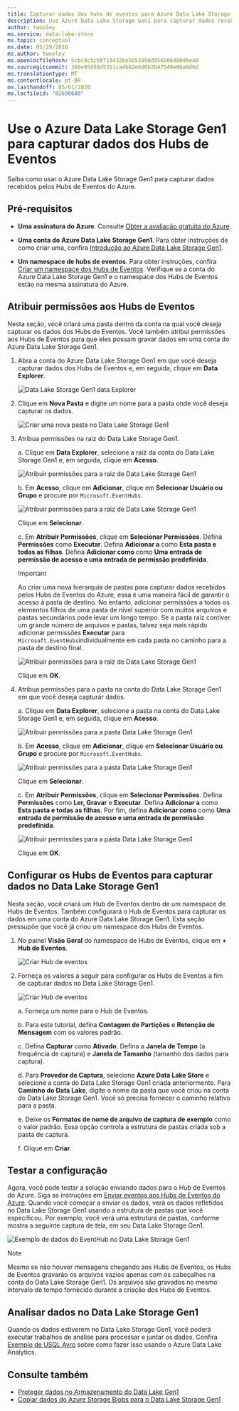 ```yaml
---
title: Capturar dados dos hubs de eventos para Azure Data Lake Storage Gen1
description: Use Azure Data Lake Storage Gen1 para capturar dados recebidos pelos hubs de eventos do Azure.
author: twooley
ms.service: data-lake-store
ms.topic: conceptual
ms.date: 05/29/2018
ms.author: twooley
ms.openlocfilehash: 5cbcdc5cb9713432be5b52898d956506d80d6ea0
ms.sourcegitcommit: 366e95d58d5311ca4b62e6d0b2b47549e06a0d6d
ms.translationtype: MT
ms.contentlocale: pt-BR
ms.lasthandoff: 05/01/2020
ms.locfileid: "82690680"
---
```

# <a name="use-azure-data-lake-storage-gen1-to-capture-data-from-event-hubs"></a>Use o Azure Data Lake Storage Gen1 para capturar dados dos Hubs de Eventos

Saiba como usar o Azure Data Lake Storage Gen1 para capturar dados recebidos pelos Hubs de Eventos do Azure.

## <a name="prerequisites"></a>Pré-requisitos

* **Uma assinatura do Azure**. Consulte [Obter a avaliação gratuita do Azure](https://azure.microsoft.com/pricing/free-trial/).

* **Uma conta do Azure Data Lake Storage Gen1**. Para obter instruções de como criar uma, confira [Introdução ao Azure Data Lake Storage Gen1](data-lake-store-get-started-portal.md).

*  **Um namespace de hubs de eventos**. Para obter instruções, confira [Criar um namespace dos Hubs de Eventos](../event-hubs/event-hubs-create.md#create-an-event-hubs-namespace). Verifique se a conta do Azure Data Lake Storage Gen1 e o namespace dos Hubs de Eventos estão na mesma assinatura do Azure.


## <a name="assign-permissions-to-event-hubs"></a>Atribuir permissões aos Hubs de Eventos

Nesta seção, você criará uma pasta dentro da conta na qual você deseja capturar os dados dos Hubs de Eventos. Você também atribui permissões aos Hubs de Eventos para que eles possam gravar dados em uma conta do Azure Data Lake Storage Gen1. 

1. Abra a conta do Azure Data Lake Storage Gen1 em que você deseja capturar dados dos Hubs de Eventos e, em seguida, clique em **Data Explorer**.

    ![Data Lake Storage Gen1 data Explorer](./media/data-lake-store-archive-eventhub-capture/data-lake-store-open-data-explorer.png "Data Lake Storage Gen1 data Explorer")

1.  Clique em **Nova Pasta** e digite um nome para a pasta onde você deseja capturar os dados.

    ![Criar uma nova pasta no Data Lake Storage Gen1](./media/data-lake-store-archive-eventhub-capture/data-lake-store-create-new-folder.png "Criar uma nova pasta no Data Lake Storage Gen1")

1. Atribua permissões na raiz do Data Lake Storage Gen1. 

    a. Clique em **Data Explorer**, selecione a raiz da conta do Data Lake Storage Gen1 e, em seguida, clique em **Acesso**.

    ![Atribuir permissões para a raiz de Data Lake Storage Gen1](./media/data-lake-store-archive-eventhub-capture/data-lake-store-assign-permissions-to-root.png "Atribuir permissões para a raiz de Data Lake Storage Gen1")

    b. Em **Acesso**, clique em **Adicionar**, clique em **Selecionar Usuário ou Grupo** e procure por `Microsoft.EventHubs`. 

    ![Atribuir permissões para a raiz de Data Lake Storage Gen1](./media/data-lake-store-archive-eventhub-capture/data-lake-store-assign-eventhub-sp.png "Atribuir permissões para a raiz de Data Lake Storage Gen1")
    
    Clique em **Selecionar**.

    c. Em **Atribuir Permissões**, clique em **Selecionar Permissões**. Defina **Permissões** como **Executar**. Defina **Adicionar a** como **Esta pasta e todas as filhas**. Defina **Adicionar como** como **Uma entrada de permissão de acesso e uma entrada de permissão predefinida**.

    > [!IMPORTANT]
    > Ao criar uma nova hierarquia de pastas para capturar dados recebidos pelos Hubs de Eventos do Azure, essa é uma maneira fácil de garantir o acesso à pasta de destino.  No entanto, adicionar permissões a todos os elementos filhos de uma pasta de nível superior com muitos arquivos e pastas secundários pode levar um longo tempo.  Se a pasta raiz contiver um grande número de arquivos e pastas, talvez seja mais rápido adicionar permissões **Executar** para `Microsoft.EventHubs`individualmente em cada pasta no caminho para a pasta de destino final. 

    ![Atribuir permissões para a raiz de Data Lake Storage Gen1](./media/data-lake-store-archive-eventhub-capture/data-lake-store-assign-eventhub-sp1.png "Atribuir permissões para a raiz de Data Lake Storage Gen1")

    Clique em **OK**.

1. Atribua permissões para a pasta na conta do Data Lake Storage Gen1 em que você deseja capturar dados.

    a. Clique em **Data Explorer**, selecione a pasta na conta do Data Lake Storage Gen1 e, em seguida, clique em **Acesso**.

    ![Atribuir permissões para a pasta Data Lake Storage Gen1](./media/data-lake-store-archive-eventhub-capture/data-lake-store-assign-permissions-to-folder.png "Atribuir permissões para a pasta Data Lake Storage Gen1")

    b. Em **Acesso**, clique em **Adicionar**, clique em **Selecionar Usuário ou Grupo** e procure por `Microsoft.EventHubs`. 

    ![Atribuir permissões para a pasta Data Lake Storage Gen1](./media/data-lake-store-archive-eventhub-capture/data-lake-store-assign-eventhub-sp.png "Atribuir permissões para a pasta Data Lake Storage Gen1")
    
    Clique em **Selecionar**.

    c. Em **Atribuir Permissões**, clique em **Selecionar Permissões**. Defina **Permissões** como **Ler, Gravar** e **Executar**. Defina **Adicionar a** como **Esta pasta e todas as filhas**. Por fim, defina **Adicionar como** como **Uma entrada de permissão de acesso e uma entrada de permissão predefinida**.

    ![Atribuir permissões para a pasta Data Lake Storage Gen1](./media/data-lake-store-archive-eventhub-capture/data-lake-store-assign-eventhub-sp-folder.png "Atribuir permissões para a pasta Data Lake Storage Gen1")
    
    Clique em **OK**. 

## <a name="configure-event-hubs-to-capture-data-to-data-lake-storage-gen1"></a>Configurar os Hubs de Eventos para capturar dados no Data Lake Storage Gen1

Nesta seção, você criará um Hub de Eventos dentro de um namespace de Hubs de Eventos. Também configurará o Hub de Eventos para capturar os dados em uma conta do Azure Data Lake Storage Gen1. Esta seção pressupõe que você já criou um namespace dos Hubs de Eventos.

1. No painel **Visão Geral** do namespace de Hubs de Eventos, clique em **+ Hub de Eventos**.

    ![Criar Hub de eventos](./media/data-lake-store-archive-eventhub-capture/data-lake-store-create-event-hub.png "Criar Hub de Eventos")

1. Forneça os valores a seguir para configurar os Hubs de Eventos a fim de capturar dados no Data Lake Storage Gen1.

    ![Criar Hub de eventos](./media/data-lake-store-archive-eventhub-capture/data-lake-store-configure-eventhub.png "Criar Hub de Eventos")

    a. Forneça um nome para o Hub de Eventos.
    
    b. Para este tutorial, defina **Contagem de Partições** e **Retenção de Mensagem** com os valores padrão.
    
    c. Defina **Capturar** como **Ativado**. Defina a **Janela de Tempo** (a frequência de captura) e **Janela de Tamanho** (tamanho dos dados para captura). 
    
    d. Para **Provedor de Captura**, selecione **Azure Data Lake Store** e selecione a conta do Data Lake Storage Gen1 criada anteriormente. Para **Caminho do Data Lake**, digite o nome da pasta que você criou na conta do Data Lake Storage Gen1. Você só precisa fornecer o caminho relativo para a pasta.

    e. Deixe os **Formatos de nome de arquivo de captura de exemplo** como o valor padrão. Essa opção controla a estrutura de pastas criada sob a pasta de captura.

    f. Clique em **Criar**.

## <a name="test-the-setup"></a>Testar a configuração

Agora, você pode testar a solução enviando dados para o Hub de Eventos do Azure. Siga as instruções em [Enviar eventos aos Hubs de Eventos do Azure](../event-hubs/event-hubs-dotnet-framework-getstarted-send.md). Quando você começar a enviar os dados, verá os dados refletidos no Data Lake Storage Gen1 usando a estrutura de pastas que você especificou. Por exemplo, você verá uma estrutura de pastas, conforme mostra a seguinte captura de tela, em seu Data Lake Storage Gen1.

![Exemplo de dados do EventHub no Data Lake Storage Gen1](./media/data-lake-store-archive-eventhub-capture/data-lake-store-eventhub-data-sample.png "Exemplo de dados do EventHub no Data Lake Storage Gen1")

> [!NOTE]
> Mesmo se não houver mensagens chegando aos Hubs de Eventos, os Hubs de Eventos gravarão os arquivos vazios apenas com os cabeçalhos na conta do Data Lake Storage Gen1. Os arquivos são gravados no mesmo intervalo de tempo fornecido durante a criação dos Hubs de Eventos.
> 
>

## <a name="analyze-data-in-data-lake-storage-gen1"></a>Analisar dados no Data Lake Storage Gen1

Quando os dados estiverem no Data Lake Storage Gen1, você poderá executar trabalhos de análise para processar e juntar os dados. Confira [Exemplo de USQL Avro](https://github.com/Azure/usql/tree/master/Examples/AvroExamples) sobre como fazer isso usando o Azure Data Lake Analytics.
  

## <a name="see-also"></a>Consulte também
* [Proteger dados no Armazenamento do Data Lake Gen1](data-lake-store-secure-data.md)
* [Copiar dados do Azure Storage Blobs para o Data Lake Storage Gen1](data-lake-store-copy-data-azure-storage-blob.md)

